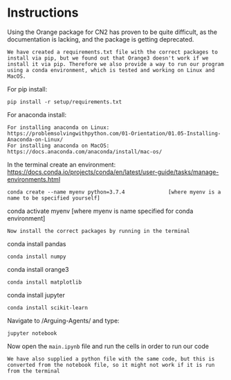 # Instructions
Using the Orange package for CN2 has proven to be quite difficult, as the documentation is lacking, and the package is getting deprecated.
```
We have created a requirements.txt file with the correct packages to install via pip, but we found out that Orange3 doesn't work if we install it via pip. Therefore we also provide a way to run our program using a conda environment, which is tested and working on Linux and MacOS.
```
For pip install:
```
pip install -r setup/requirements.txt
```
For anaconda install:
```
For installing anaconda on Linux: https://problemsolvingwithpython.com/01-Orientation/01.05-Installing-Anaconda-on-Linux/
For installing anaconda on MacOS: https://docs.anaconda.com/anaconda/install/mac-os/
```
In the terminal create an environment:
https://docs.conda.io/projects/conda/en/latest/user-guide/tasks/manage-environments.html
```
conda create --name myenv python=3.7.4              [where myenv is a name to be specified yourself]
```
conda activate myenv                                [where myenv is name specified for conda environment]
```
Now install the correct packages by running in the terminal
```
conda install pandas
```
conda install numpy
```
conda install orange3
```
conda install matplotlib
```
conda install jupyter
```
conda install scikit-learn
```
Navigate to /Arguing-Agents/ and type:
```
jupyter notebook
```
Now open the `main.ipynb` file and run the cells in order to run our code
```
We have also supplied a python file with the same code, but this is converted from the notebook file, so it might not work if it is run from the terminal
